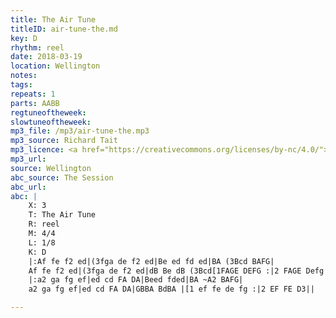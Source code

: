 ```yaml
---
title: The Air Tune
titleID: air-tune-the.md
key: D
rhythm: reel
date: 2018-03-19
location: Wellington
notes:
tags:
repeats: 1
parts: AABB
regtuneoftheweek:
slowtuneoftheweek:
mp3_file: /mp3/air-tune-the.mp3
mp3_source: Richard Tait
mp3_licence: <a href="https://creativecommons.org/licenses/by-nc/4.0/">CC-BY-NC-4.0</a>
mp3_url:
source: Wellington
abc_source: The Session
abc_url:
abc: |
    X: 3
    T: The Air Tune
    R: reel
    M: 4/4
    L: 1/8
    K: D
    |:Af fe f2 ed|(3fga de f2 ed|Be ed fd ed|BA (3Bcd BAFG|
    Af fe f2 ed|(3fga de f2 ed|dB Be dB (3Bcd[1FAGE DEFG :|2 FAGE Defg||
    |:a2 ga fg ef|ed cd FA DA|Beed fded|BA ~A2 BAFG|
    a2 ga fg ef|ed cd FA DA|GBBA BdBA |[1 ef fe de fg :|2 EF FE D3||

---
```

